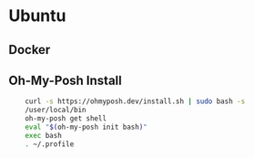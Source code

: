 # Ubuntu

## Docker

## Oh-My-Posh Install

```bash
    curl -s https://ohmyposh.dev/install.sh | sudo bash -s
    /user/local/bin
    oh-my-posh get shell
    eval "$(oh-my-posh init bash)"
    exec bash
    . ~/.profile
```
